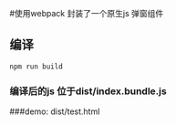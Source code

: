 #使用webpack 封装了一个原生js 弹窗组件

## 编译
```
npm run build
```

### 编译后的js  位于dist/index.bundle.js

###demo: dist/test.html 
